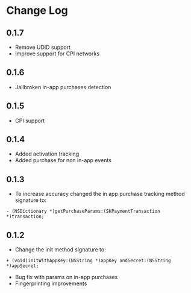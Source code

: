 # Change Log

## 0.1.7

* Remove UDID support
* Improve support for CPI networks

## 0.1.6

* Jailbroken in-app purchases detection

## 0.1.5

* CPI support

## 0.1.4

* Added activation tracking
* Added purchase for non in-app events

## 0.1.3

* To increase accuracy changed the in app purchase tracking method signature to:

```objc
- (NSDictionary *)getPurchaseParams:(SKPaymentTransaction *)transaction;
```

## 0.1.2

* Change the init method signature to:

```objc
+ (void)initWithAppKey:(NSString *)appKey andSecret:(NSString *)appSecret;
```

* Bug fix with params on in-app purchases
* Fingerprinting improvements

